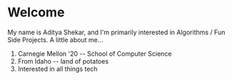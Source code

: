 # Welcome

My name is Aditya Shekar, and I'm primarily interested in Algorithms / Fun Side Projects.
A little about me...

1. Carnegie Mellon '20 -- School of Computer Science 
2. From Idaho -- land of potatoes
3. Interested in all things tech
